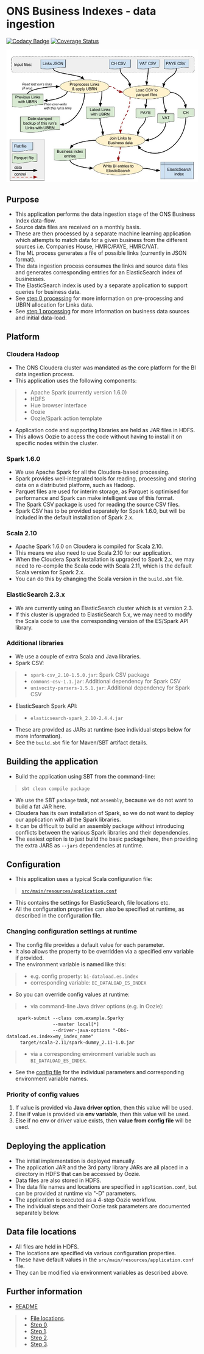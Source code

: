 # ONS Business Indexes - data ingestion ##

[![Codacy Badge](https://api.codacy.com/project/badge/Grade/f81d61b38d644085af0ad7573addad80)](https://www.codacy.com/app/ONSDigital/business-index-dataload?utm_source=github.com&utm_medium=referral&utm_content=ONSdigital/business-index-dataload&utm_campaign=badger) [![Coverage Status](https://coveralls.io/repos/github/ONSdigital/business-index-dataload/badge.svg?branch=develop)](https://coveralls.io/github/ONSdigital/business-index-dataload?branch=develop) 

![](./docs/bi-ingestion-data-flow.jpg)

## Purpose ##

* This application performs the data ingestion stage of the ONS Business Index data-flow.
* Source data files are received on a monthly basis.
* These are then processed by a separate machine learning application which attempts to match data for a given business from the different sources i.e. Companies House, HMRC/PAYE, HMRC/VAT.
* The ML process generates a file of possible links (currently in JSON format). 
* The data ingestion process consumes the links and source data files and generates corresponding entries for an ElasticSearch index of businesses.
* The ElasticSearch index is used by a separate application to support queries for business data.
* See [step 0 processing](./docs/bi-dataload-step-0.md) for more information on pre-processing and UBRN allocation for Links data.
* See [step 1 processing](./docs/bi-dataload-step-1.md) for more information on business data sources and initial data-load.

## Platform ##

### Cloudera Hadoop ###

* The ONS Cloudera cluster was mandated as the core platform for the BI data ingestion process.
* This application uses the following components:

> * Apache Spark (currently version 1.6.0)
> * HDFS
> * Hue browser interface
> * Oozie
> * Oozie/Spark action template

* Application code and supporting libraries are held as JAR files in HDFS.
* This allows Oozie to access the code without having to install it on specific nodes within the cluster.

### Spark 1.6.0 ###

* We use Apache Spark for all the Cloudera-based processing.
* Spark provides well-integrated tools for reading, processing and storing data on a distributed platform, such as Hadoop.
* Parquet files are used for interim storage, as Parquet is optimised for performance and Spark can make intelligent use of this format.
* The Spark CSV package is used for reading the source CSV files.
* Spark CSV has to be provided separately for Spark 1.6.0, but will be included in the default installation of Spark 2.x.

### Scala 2.10 ###

* Apache Spark 1.6.0 on Cloudera is compiled for Scala 2.10.
* This means we also need to use Scala 2.10 for our application.
* When the Cloudera Spark installation is upgraded to Spark 2.x, we may need to re-compile the Scala code with Scala 2.11, which is the default Scala version for Spark 2.x.
* You can do this by changing the Scala version in the `build.sbt` file.

### ElasticSearch 2.3.x ###

* We are currently using an ElasticSearch cluster which is at version 2.3.
* If this cluster is upgraded to ElasticSearch 5.x, we may need to modify the Scala code to use the corresponding version of the ES/Spark API library.

### Additional libraries ###

* We use a couple of extra Scala and Java libraries.
* Spark CSV:

> * `spark-csv_2.10-1.5.0.jar`: Spark CSV package
> * `commons-csv-1.1.jar`: Additional dependency for Spark CSV
> * `univocity-parsers-1.5.1.jar`: Additional dependency for Spark CSV

* ElasticSearch Spark API:

> * `elasticsearch-spark_2.10-2.4.4.jar`

* These are provided as JARs at runtime (see individual steps below for more information).
* See the `build.sbt` file for Maven/SBT artifact details.

## Building the application ##

* Build the application using SBT from the command-line:

> `sbt clean compile package`

* We use the SBT `package` task, not `assembly`, because we do not want to build a fat JAR here.
* Cloudera has its own installation of Spark, so we do not want to deploy our application with all the Spark libraries.
* It can be difficult to build an assembly package without introducing conflicts between the various Spark libraries and their dependencies.
* The easiest option is to just build the basic package here, then providing the extra JARS as `--jars` dependencies at runtime.

## Configuration ##

* This application uses a typical Scala configuration file:

> [`src/main/resources/application.conf`](./src/main/resources/application.conf)

* This contains the settings for ElasticSearch, file locations etc.
* All the configuration properties can also be specified at runtime, as described in the configuration file.

### Changing configuration settings at runtime ###

* The config file provides a default value for each parameter.
* It also allows the property to be overridden via a specified env variable if provided.
* The environment variable is named like this:

> * e.g. config property:   `bi-dataload.es.index`
> * corresponding variable: `BI_DATALOAD_ES_INDEX`

* So you can override config values at runtime:

> * via command-line Java driver options (e.g. in Oozie):

```
	spark-submit --class com.example.Sparky 
	             --master local[*] 
	             --driver-java-options "-Dbi-dataload.es.index=my_index_name" 
	 target/scala-2.11/spark-dummy_2.11-1.0.jar
```

> * via a corresponding environment variable such as `BI_DATALOAD_ES_INDEX`.

* See the [config file](./src/main/resources/application.conf) for the individual parameters and corresponding environment variable names.
 

### Priority of config values ###

1.  If value is provided via **Java driver option**, then this value will be used.
2.  Else if value is provided via **env variable**, then this value will be used.
3.  Else if no env or driver value exists, then **value from config file** will be used.


## Deploying the application ##

* The initial implementation is deployed manually.
* The application JAR and the 3rd party library JARs are all placed in a directory in HDFS that can be accessed by Oozie.
* Data files are also stored in HDFS.
* The data file names and locations are specified in `application.conf`, but can be provided at runtime via "-D" parameters.
* The application is executed as a 4-step Oozie workflow.
* The individual steps and their Oozie task parameters are documented separately below.


## Data file locations ##

* All files are held in HDFS.
* The locations are specified via various configuration properties.
* These have default values in the `src/main/resources/application.conf` file.
* They can be modified via environment variables as described above.


## Further information ##

* [README](../README.md)

> * [File locations](./docs/bi-dataload-file-locations.md).
> * [Step 0](./docs/bi-dataload-step-0.md).
> * [Step 1](./docs/bi-dataload-step-1.md).
> * [Step 2](./docs/bi-dataload-step-2.md).
> * [Step 3](./bi-dataload-step-3.md).
